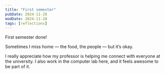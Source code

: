 ```yaml
---
title: "First semester"
pubDate: 2024-11-28
modDate: 2024-11-28
tags: [reflections]
---
```


First semester done! 

Sometimes I miss home — the food, the people — but it’s okay.

I really appreciate how my professor is helping me connect with everyone at the university.
I also work in the computer lab here, and it feels awesome to be part of it.

